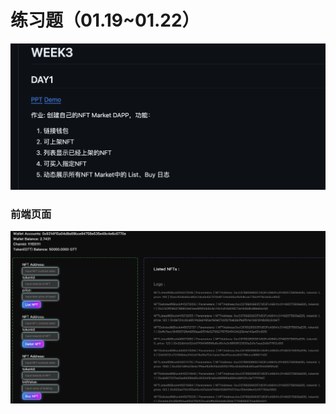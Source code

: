 # 练习题（01.19~01.22）

![IMG0_Task](./images/IMG0_Task.jpg)

### 前端页面

![IMG1_FrontPage](./images/IMG1_FrontPage.png)

